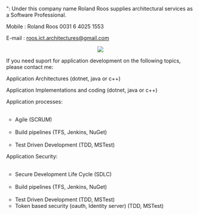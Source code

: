 ":
Under this company name Roland Roos supplies architectural services as a Software Professional.

Mobile : Roland Roos 0031 6 4025 1553

E-mail : roos.ict.architectures@gmail.com

<p align="center">
  <img src="https://media.licdn.com/mpr/mpr/shrinknp_200_200/p/3/000/085/3d3/05fda7a.jpg">
</p>

If you need suport for application development on the following topics, please contact me:

Application Architectures (dotnet, java or c++)

Application Implementations and coding (dotnet, java or c++)


Application processes:
<ul style="list-style-type:circle">
  <li>Agile (SCRUM)</li>
  <li>Build pipelines (TFS, Jenkins, NuGet)</li>
  <li>Test Driven Development (TDD, MSTest)</li>
</ul>


Application Security:
<ul style="list-style-type:circle">
  <li>Secure Development Life Cycle (SDLC)</li>
  <li>Build pipelines (TFS, Jenkins, NuGet)</li>
  <li>Test Driven Development (TDD, MSTest)</li>
  <li>Token based security (oauth, Identity server) (TDD, MSTest)</li>
</ul>
   
    
    

